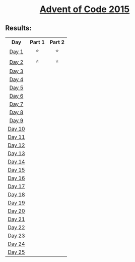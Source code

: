 <h1 align="center"> <a href="https://adventofcode.com/2015">Advent of Code 2015</a></h1>

## Results:

<table align="center" style="text-align: center;">
    <tr>
        <th>Day</th>
        <th>Part 1</th>
        <th>Part 2</th>
    </tr>
        <td><a href="/day_1">Day 1</a></td>
        <td>⭐</td>
        <td>⭐</td>
    <tr>
    </tr>
        <td><a href="/day_2">Day 2</a></td>
        <td>⭐</td>
        <td>⭐</td>
    <tr>
    </tr>
        <td><a href="/day_3">Day 3</a></td>
        <td></td>
        <td></td>
    <tr>
    </tr>
        <td><a href="/day_4">Day 4</a></td>
        <td></td>
        <td></td>
    <tr>
    </tr>
        <td><a href="/day_5">Day 5</a></td>
        <td></td>
        <td></td>
    <tr>
    </tr>
        <td><a href="/day_6">Day 6</a></td>
        <td></td>
        <td></td>
    <tr>
    </tr>
        <td><a href="/day_7">Day 7</a></td>
        <td></td>
        <td></td>
    <tr>
    </tr>
        <td><a href="/day_8">Day 8</a></td>
        <td></td>
        <td></td>
    <tr>
    </tr>
        <td><a href="/day_9">Day 9</a></td>
        <td></td>
        <td></td>
    <tr>
    </tr>
        <td><a href="/day_10">Day 10</a></td>
        <td></td>
        <td></td>
    <tr>
    </tr>
        <td><a href="/day_11">Day 11</a></td>
        <td></td>
        <td></td>
    <tr>    
    </tr>
        <td><a href="/day_12">Day 12</a></td>
        <td></td>
        <td></td>
    <tr>    
    </tr>
        <td><a href="/day_13">Day 13</a></td>
        <td></td>
        <td></td>
    <tr>    
    </tr>
        <td><a href="/day_14">Day 14</a></td>
        <td></td>
        <td></td>
    <tr>    
    </tr>
        <td><a href="/day_15">Day 15</a></td>
        <td></td>
        <td></td>
    <tr>    
    </tr>
        <td><a href="/day_16">Day 16</a></td>
        <td></td>
        <td></td>
    <tr>    
    </tr>
        <td><a href="/day_17">Day 17</a></td>
        <td></td>
        <td></td>
    <tr>    
    </tr>
        <td><a href="/day_18">Day 18</a></td>
        <td></td>
        <td></td>
    <tr>    
    </tr>
        <td><a href="/day_19">Day 19</a></td>
        <td></td>
        <td></td>
    <tr>    
    </tr>
        <td><a href="/day_20">Day 20</a></td>
        <td></td>
        <td></td>
    <tr>    
    </tr>
        <td><a href="/day_21">Day 21</a></td>
        <td></td>
        <td></td>
    <tr>    
    </tr>
        <td><a href="/day_22">Day 22</a></td>
        <td></td>
        <td></td>
    <tr>    
    </tr>
        <td><a href="/day_23">Day 23</a></td>
        <td></td>
        <td></td>
    <tr>    
    </tr>
        <td><a href="/day_24">Day 24</a></td>
        <td></td>
        <td></td>
    <tr>    
    </tr>
        <td><a href="/day_25">Day 25</a></td>
        <td></td>
        <td></td>
    <tr>    

</table>
